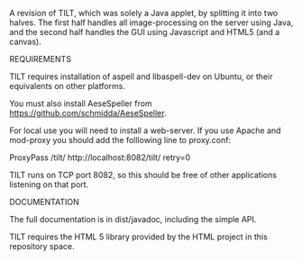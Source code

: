 A revision of TILT, which was solely a Java applet, by splitting it into 
two halves. The first half handles all image-processing on the server 
using Java, and the second half handles the GUI using Javascript and 
HTML5 (and a canvas).

REQUIREMENTS

TILT requires installation of aspell and libaspell-dev on Ubuntu, or their
equivalents on other platforms.

You must also install AeseSpeller from 
https://github.com/schmidda/AeseSpeller.

For local use you will need to install a web-server. If you use Apache 
and mod-proxy you should add the folllowing line to proxy.conf:

ProxyPass /tilt/ http://localhost:8082/tilt/ retry=0

TILT runs on TCP port 8082, so this should be free of other applications 
listening on that port.

DOCUMENTATION

The full documentation is in dist/javadoc, including the simple API.

TILT requires the HTML 5 library provided by the HTML project in this 
repository space.
